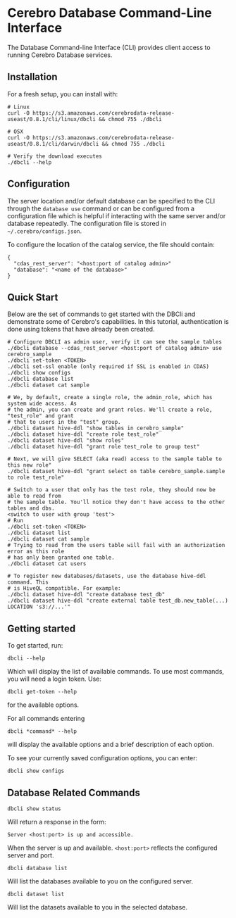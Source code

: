 # Cerebro Database Command-Line Interface

The Database Command-line Interface (CLI) provides client access to running Cerebro
Database services.

## Installation

For a fresh setup, you can install with:

```shell
# Linux
curl -O https://s3.amazonaws.com/cerebrodata-release-useast/0.8.1/cli/linux/dbcli && chmod 755 ./dbcli

# OSX
curl -O https://s3.amazonaws.com/cerebrodata-release-useast/0.8.1/cli/darwin/dbcli && chmod 755 ./dbcli

# Verify the download executes
./dbcli --help
```

## Configuration

The server location and/or default database can be specified to the CLI through the
`database use` command or can be configured from a configuration file which is helpful
if interacting with the same server and/or database repeatedly. The configuration file
is stored in `~/.cerebro/configs.json`.

To configure the location of the catalog service, the file should contain:

```shell
{
  "cdas_rest_server": "<host:port of catalog admin>"
  "database": "<name of the database>"
}
```

## Quick Start

Below are the set of commands to get started with the DBCli and demonstrate some of
Cerebro's capabilities. In this tutorial, authentication is done using tokens that
have already been created.

```shell
# Configure DBCLI as admin user, verify it can see the sample tables
./dbcli database --cdas_rest_server <host:port of catalog admin> use cerebro_sample
./dbcli set-token <TOKEN>
./dbcli set-ssl enable (only required if SSL is enabled in CDAS)
./dbcli show configs
./dbcli database list
./dbcli dataset cat sample

# We, by default, create a single role, the admin_role, which has system wide access. As
# the admin, you can create and grant roles. We'll create a role, "test_role" and grant
# that to users in the "test" group.
./dbcli dataset hive-ddl "show tables in cerebro_sample"
./dbcli dataset hive-ddl "create role test_role"
./dbcli dataset hive-ddl "show roles"
./dbcli dataset hive-ddl "grant role test_role to group test"

# Next, we will give SELECT (aka read) access to the sample table to this new role"
./dbcli dataset hive-ddl "grant select on table cerebro_sample.sample to role test_role"

# Switch to a user that only has the test role, they should now be able to read from
# the sample table. You'll notice they don't have access to the other tables and dbs.
<switch to user with group 'test'>
# Run
./dbcli set-token <TOKEN>
./dbcli dataset list
./dbcli dataset cat sample
# Trying to read from the users table will fail with an authorization error as this role
# has only been granted one table.
./dbcli dataset cat users

# To register new databases/datasets, use the database hive-ddl command. This
# is HiveQL compatible. For example:
./dbcli dataset hive-ddl "create database test_db"
./dbcli dataset hive-ddl "create external table test_db.new_table(...) LOCATION 's3://...'"
```

## Getting started

To get started, run:

```
dbcli --help
```

Which will display the list of available commands. To use most commands, you will need
a login token. Use:

```
dbcli get-token --help
```

for the available options.

For all commands entering

```
dbcli *command* --help
```

will display the available options and a brief description of each option.

To see your currently saved configuration options, you can enter:

```
dbcli show configs
```

## Database Related Commands

```
dbcli show status
```

Will return a response in the form:

```
Server <host:port> is up and accessible.
```

When the server is up and available. `<host:port>` reflects the configured server
and port.

```
dbcli database list
```

Will list the databases available to you on the configured server.

```
dbcli dataset list
```

Will list the datasets available to you in the selected database.
